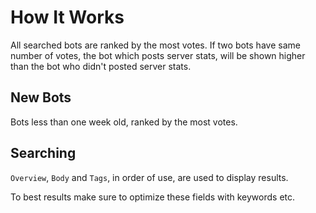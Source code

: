 # How It Works
All searched bots are ranked by the most votes.
If two bots have same number of votes, the bot which posts server stats, will be shown higher than the bot who didn't posted server stats.

## New Bots
Bots less than one week old, ranked by the most votes.

## Searching
`Overview`, `Body` and `Tags`, in order of use, are used to display results.

To best results make sure to optimize these fields with keywords etc.